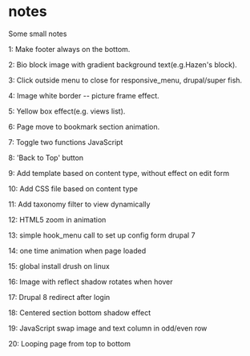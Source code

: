 # notes
Some small notes

1: Make footer always on the bottom.

2: Bio block image with gradient background text(e.g.Hazen's block).

3: Click outside menu to close for responsive_menu, drupal/super fish.

4: Image white border -- picture frame effect.

5: Yellow box effect(e.g. views list).

6: Page move to bookmark section animation.

7: Toggle two functions JavaScript

8: 'Back to Top' button

9: Add template based on content type, without effect on edit form
 
10: Add CSS file based on content type

11: Add taxonomy filter to view dynamically

12: HTML5 zoom in animation

13: simple hook_menu call to set up config form drupal 7

14: one time animation when page loaded

15: global install drush on linux

16: Image with reflect shadow rotates when hover

17: Drupal 8 redirect after login

18: Centered section bottom shadow effect

19: JavaScript swap image and text column in odd/even row

20: Looping page from top to bottom

